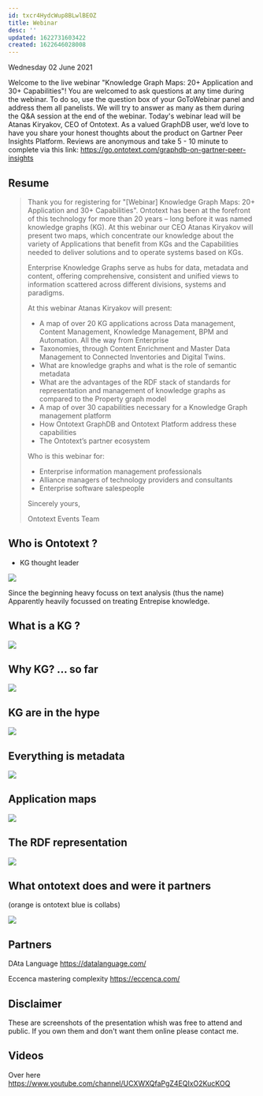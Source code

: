 ```yaml
---
id: txcr4HydcWup8BLwlBEOZ
title: Webinar
desc: ''
updated: 1622731603422
created: 1622646028008
---
```


Wednesday 02 June 2021



Welcome to the live webinar "Knowledge Graph Maps: 20+ Application and 30+ Capabilities"! You are welcomed to ask questions at any time during the webinar. To do so, use the question box of your GoToWebinar panel and address them all panelists. We will try to answer as many as them during the Q&A session at the end of the webinar. Today's webinar lead will be Atanas Kiryakov, CEO of Ontotext. As a valued GraphDB user, we’d love to have you share your honest thoughts about the product on Gartner Peer Insights Platform. Reviews are anonymous and take 5 - 10 minute to complete via this link: https://go.ontotext.com/graphdb-on-gartner-peer-insights


## Resume

> Thank you for registering for "[Webinar] Knowledge Graph Maps: 20+ Application and 30+ Capabilities".
> Ontotext has been at the forefront of this technology for more than 20 years – long before it was named knowledge graphs (KG). At this webinar our CEO Atanas Kiryakov will present two maps, which concentrate our knowledge about the variety of Applications that benefit from KGs and the Capabilities needed to deliver solutions and to operate systems based on KGs.
> 
> Enterprise Knowledge Graphs serve as hubs for data, metadata and content, offering comprehensive, consistent and unified views to information scattered across different divisions, systems and paradigms.
> 
> At this webinar Atanas Kiryakov will present:
> - A map of over 20 KG applications across Data management, Content Management, Knowledge Management, BPM and Automation. All the way from Enterprise
> - Taxonomies, through Content Enrichment and Master Data Management to Connected Inventories and Digital Twins.
> - What are knowledge graphs and what is the role of semantic metadata
> - What are the advantages of the RDF stack of standards for representation and management of knowledge graphs as compared to the Property graph model
> - A map of over 30 capabilities necessary for a Knowledge Graph management platform
> - How Ontotext GraphDB and Ontotext Platform address these capabilities
> - The Ontotext’s partner ecosystem
> 
> Who is this webinar for:
> - Enterprise information management professionals
> - Alliance managers of technology providers and consultants
> - Enterprise software salespeople
> 
> Sincerely yours,
> 
> Ontotext Events Team


## Who is Ontotext ?

- KG thought leader

![](/assets/images/2021-06-02-17-07-51.png)

Since the beginning heavy focuss on text analysis (thus the name)
Apparently heavily focussed on treating Entrepise knowledge.

## What is a KG ?

![](/assets/images/2021-06-02-17-12-24.png)

## Why KG? ... so far

![](/assets/images/2021-06-02-17-14-13.png)

## KG are in the hype

![](/assets/images/2021-06-02-17-16-37.png)


## Everything is metadata

![](/assets/images/2021-06-02-17-19-43.png)

## Application maps

![](/assets/images/2021-06-02-17-23-44.png)


## The RDF representation

![](/assets/images/2021-06-02-17-38-21.png)

## What ontotext does and were it partners


(orange is ontotext blue is collabs)

![](/assets/images/2021-06-02-17-40-40.png)

## Partners

DAta Language https://datalanguage.com/

Eccenca  mastering complexity https://eccenca.com/


## Disclaimer

These are screenshots of the presentation whish was free to attend and public.
If you own them and don't want them online please contact me.



## Videos


Over here https://www.youtube.com/channel/UCXWXQfaPgZ4EQIxO2KucKOQ

